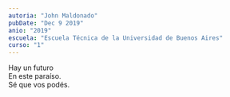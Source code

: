 ```yaml
---
autoria: "John Maldonado"
pubDate: "Dec 9 2019"
anio: "2019"
escuela: "Escuela Técnica de la Universidad de Buenos Aires"
curso: "1"
---
```


Hay un futuro\
En este paraíso.\
Sé que vos podés.
